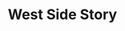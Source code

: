 ---
title: West Side Story
year: 1966
opening_date: 1966-02-26
closing_date: 1966-03-05
layout: productions
image:
image_caption:
image_credit:
playbill:
category:
Theatre: Theatre Jacksonville
Venue: Little Theatre
cast:
  Riff: Frank Spolar
  Tony: Seth Wright
  Action: Alan Gjustiss
  A-Rab: Tom Bridwell
  Baby John: Conrad Peterson
  Big Deal: Bill Milton
  Diesel: Elliott Baker
  Graziella: Shirley Lightbody
  Velma: Sharon Bray
  Clarice: Ann Perez
  Pauline: Carlie Abersold
  Hazel: Darby Nelson
  Anybodys: Barbara Goodman
  Bernardo: Nolan Dingman
  Maria: Gayle Swymer
  Anita: Connie Haines
  Chino: Fernando Velandia
  Nibbles: don Jusko
  Pepe: Frank Nearhoof
  Anxious: Billy Silverman
  Consuelo: Robin Yancey
  Rosalia: Lia Olmo
  Teresita: Bonnie Stewart
  Francisca: Patsy Feinberg
  Estella: Sarah Jo Berman
  Margarita: Donna Freyberg
  Doc: Ernest Goldsmith
  Schrank: Charles Brock
  Krupke: Sid Backer
  Glad Hand: Marshall Grauer
crew:
  Director: George Ballis
  Production Designer: Larry Riddle
  Choreographer: Frank Spolar
  Musical Conductor: Al Sturchio
  Production Supervisor: A. Ira Fink
  Stage Manager:
    - Marshall Grauer
    - Eddie Oakley
  Lighting:
    - Joanna Coburn
    - Andrea Krenicky
    - Frank Berman
    - Bill Aust
  Grip:
    - Sid Backer
    - Ernest Goldsmith
    - Marshall Grauer
    - Jack Broughton
    - Charles Vance
  Flyman:
    - Harold Nearhoof
    - Sam Helfrich
    - Danny Hessel
  Costumes:
    - Mrs. Harold L. Nearhoof
    - Mrs. Martha Gilliat
    - Mrs. Henry Berman
  Properties:
    - Judy Pryor
    - Eddie Oakley
    - Andrea Krenicky
    - Maria Alarcon
  Make-up:
    - Nita James
    - Annette Grauer
    - Lois Stewart
    - Doris Thornhill
  Scenery:
    - Sid Backer
    - Mike Backer
    - Marc Backer
    - Andrea Krenicky
    - Charles Vance
    - Danny Vessel
    - Peter Kingston
    - Nita James
    - Galdys Dale
    - Harold Nearhoof
    - Sam Helfrich
    - David Goodman
    - Dave Kent
orchestra:
  Orchestra: 
    - Bernard Kaye
    - Dom Cretella
    - Simpson R. Walker, Jr.
    - Harold Tillotson
    - Don Thomspon
    - Tim Healey
    - Bill Pape
    - Tom Stidham
    - Al Hall, jr.
    - Buddy Pitts
    - Peter Browne
    - Karl Higginbotham
    - Robert Hook
    - Joe Bragg
external_links:
---